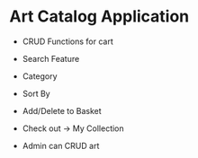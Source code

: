 # Art Catalog Application
 - CRUD Functions for cart
 - Search Feature
 - Category
 - Sort By
 - Add/Delete to Basket

 - Check out -> My Collection
 - Admin can CRUD art


